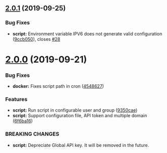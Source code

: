 ## [2.0.1](https://github.com/joshuaavalon/docker-cloudflare/compare/2.0.0...2.0.1) (2019-09-25)


### Bug Fixes

* **script:** Environment variable IPV6 does not generate valid configuration ([9ccb050](https://github.com/joshuaavalon/docker-cloudflare/commit/9ccb050)), closes [#28](https://github.com/joshuaavalon/docker-cloudflare/issues/28)

# [2.0.0](https://github.com/joshuaavalon/docker-cloudflare/compare/1.4.1...2.0.0) (2019-09-21)

### Bug Fixes

- **docker:** Fixes script path in cron ([4548627](https://github.com/joshuaavalon/docker-cloudflare/commit/4548627))

### Features

- **script:** Run script in configurable user and group ([9350cae](https://github.com/joshuaavalon/docker-cloudflare/commit/9350cae))
- **script:** Support configuration file, API token and multiple domain ([6f6ba16](https://github.com/joshuaavalon/docker-cloudflare/commit/6f6ba16))

### BREAKING CHANGES

- **script:** Depreciate Global API key. It will be removed in the future.
